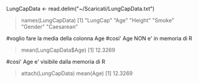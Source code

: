 LungCapData <- read.delim("~/Scaricati/LungCapData.txt")
> names(LungCapData)
[1] "LungCap"   "Age"       "Height"    "Smoke"     "Gender"    "Caesarean"

#voglio fare la media della colonna Age
#cosi' Age NON e' in memoria di R
> mean(LungCapData$Age)
[1] 12.3269

#cosi' Age e' visibile dalla memoria di R
> attach(LungCapData)
> mean(Age)
[1] 12.3269

